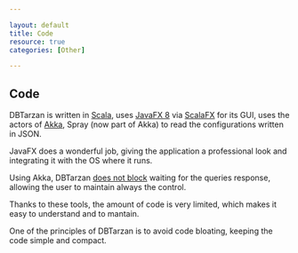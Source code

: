 ```yaml
---

layout: default
title: Code
resource: true
categories: [Other]

---
```


## Code

DBTarzan is written in [Scala](https://www.scala-lang.org/), uses [JavaFX 8](https://docs.oracle.com/javase/8/javafx/get-started-tutorial/jfx-overview.htm) via [ScalaFX](http://www.scalafx.org/) for its GUI, uses the actors of [Akka](http://akka.io/), Spray (now part of Akka) to read the configurations written in JSON. 

JavaFX does a wonderful job, giving the application a professional look and integrating it with the OS where it runs.

Using Akka, DBTarzan [does not block](Internal-Structure) waiting for the queries response, allowing the user to maintain always the control.

Thanks to these tools, the amount of code is very limited, which makes it easy to understand and to mantain.

One of the principles of DBTarzan is to avoid code bloating, keeping the code simple and compact.  